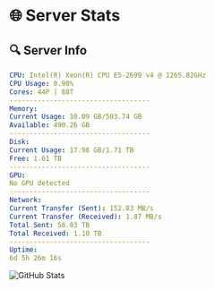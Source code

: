 # 🌐 Server Stats
## 🔍 Server Info
```yaml
CPU: Intel(R) Xeon(R) CPU E5-2699 v4 @ 1265.82GHz
CPU Usage: 0.90%
Cores: 44P | 88T
-----------------------------------
Memory:
Current Usage: 10.09 GB/503.74 GB
Available: 490.26 GB
-----------------------------------
Disk:
Current Usage: 17.98 GB/1.71 TB
Free: 1.61 TB
-----------------------------------
GPU:
No GPU detected
-----------------------------------
Network:
Current Transfer (Sent): 152.83 MB/s
Current Transfer (Received): 1.87 MB/s
Total Sent: 58.03 TB
Total Received: 1.10 TB
-----------------------------------
Uptime:
6d 5h 26m 16s
```
![GitHub Stats](https://img.shields.io/badge/Updated-2025-02-14_04:09:34-blue)